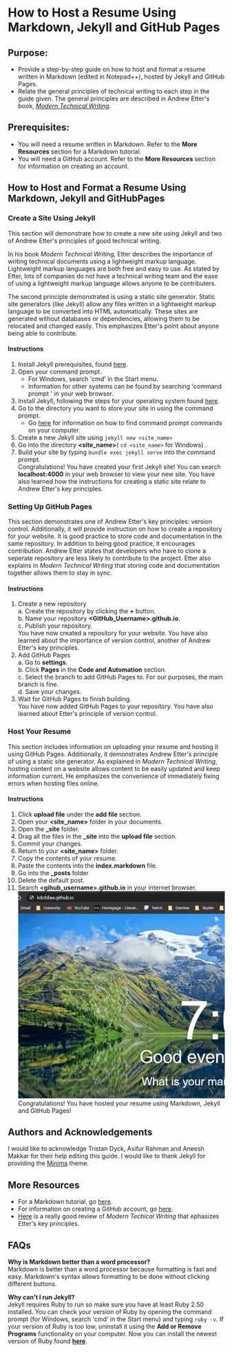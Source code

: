 # **How to Host a Resume Using Markdown, Jekyll and GitHub Pages**
## Purpose: 
* Provide a step-by-step guide on how to host and format a resume written in Markdown (edited in Notepad++), hosted by Jekyll and GitHub Pages.
* Relate the general principles of technical writing to each step in the guide given. The general principles are described in Andrew Etter's book, [_Modern Technical Writing_](https://www.amazon.ca/Modern-Technical-Writing-Introduction-Documentation-ebook/dp/B01A2QL9SS/ref=sr_1_1?crid=36CB5TXK2RFM8&keywords=modern+technical+writing+by+andrew+etter&qid=1667241539&qu=eyJxc2MiOiIwLjAwIiwicXNhIjoiMC4wMCIsInFzcCI6IjAuMDAifQ%3D%3D&sprefix=%2Caps%2C121&sr=8-1).
## Prerequisites:
* You will need a resume written in Markdown. Refer to the **More Resources** section for a Markdown tutorial.
* You will need a GitHub account. Refer to the **More Resources**  section for information on creating an account.
## How to Host and Format a Resume Using Markdown, Jekyll and GitHubPages
### Create a Site Using Jekyll
This section will demonstrate how to create a new site using Jekyll and two of Andrew Etter's principles of good technical writing.  

In his book _Modern Technical Writing_, Etter describes the importance of writing technical documents using a lightweight markup language. 
Lightweight markup languages are both free and easy to use. As stated by Etter, lots of companies do not have a technical writing team 
and the ease of using a lightweight markup language allows anyone to be contributers.  

The second principle demonstrated is using a static site generator. Static site generators (like Jekyll) allow any files written in a lightweight 
markup language to be converted into HTML automatically. These sites are generated without databases or dependencies, allowing them to be relocated and changed easily. 
This emphasizes Etter's point about anyone being able to contribute. 
#### Instructions
1. Install Jekyll prerequisites, found [here](https://jekyllrb.com/docs/installation/).
2. Open your command prompt. 
	* For Windows, search 'cmd' in the Start menu. 
	* Information for other systems can be found by searching 'command prompt <operating system>' in your web browser.
3. Install Jekyll, following the steps for your operating system found [here](https://jekyllrb.com/docs/installation/).
4. Go to the directory you want to store your site in using the command prompt. 
	* Go [here](https://www.wikihow.com/Find-All-Commands-of-CMD-in-Your-Computer) for information on how to find command prompt commands on your computer.
5. Create a new Jekyll site using `jekyll new <site_name>`
6. Go into the directory **<site_name>**( `cd <site_name>` for Windows) .
7. Build your site by typing `bundle exec jekyll serve` into the command prompt.   
Congratulations! You have created your first Jekyll site! You can search **localhost:4000** in your web browser to view your new site. You have also learned 
how the instructions for creating a static site relate to Andrew Etter's key principles.

### Setting Up GitHub Pages
This section demonstrates one of Andrew Etter's key principles: version control. Additionally, it will provide instruction on how to 
create a repository for your website.
It is good practice to store code and documentation in the same repository. In addition to being good practice, it encourages contribution. Andrew Etter states that developers who have to 
clone a seperate repository are less likely to contribute to the project.
Etter also explains in _Modern Technical Writing_ that storing code and documentation together allows them to stay in sync. 
#### Instructions
1. Create a new repository    
	a. Create the repository by clicking the **+** button.   
	b. Name your repository **<GitHub_Username>.github.io**.   
	c. Publish your repository.   
You have now created a repository for your website. You have also learned about the importance of version control, another of Andrew Etter's key principles.      
2. Add GitHub Pages   
	a. Go to **settings**.   
	b.  Click **Pages** in the **Code and Automation** section.   
	c.  Select the branch to add GitHub Pages to. For our purposes, the main branch is fine.   
	d. Save your changes.  
3. Wait for GitHub Pages to finish building.   
You have now added GitHub Pages to your repository. You have also learned about Etter's principle of version control. 
### Host Your Resume
This section includes information on uploading your resume and hosting it using GitHub Pages. Additionally, it demonstrates Andrew Etter's principle of using a static site generator.
As explained in _Modern Technical Writing_, hosting content on a website allows content to be easily updated and keep information current. 
He emphasizes the convenience of immediately fixing errors when hosting files online. 
#### Instructions
1. Click **upload file** under the **add file** section.
2. Open your **<site_name>** folder in your documents.
3. Open the **_site** folder.
4. Drag all the files in the **_site** into the **upload file** section.
5. Commit your changes.
6. Return to your **<site_name>** folder.
7. Copy the contents of your resume.
8. Paste the contents into the **index.markdown** file.
9. Go into the **_posts** folder 
10. Delete the default post.
11. Search **<gihub_username>.github.io** in your internet browser.   
![Alt Text](for_readme_a2.gif)   
Congratulations! You have hosted your resume using Markdown, Jekyll and GitHub Pages!
## Authors and Acknowledgements
I would like to acknowledge Tristan Dyck, Asifur Rahman and Aneesh Makkar for their help editing this guide. I would like to thank Jekyll for providing the [Minima](https://github.com/jekyll/minima) theme.
## More Resources
* For a Markdown tutorial, go [here](https://www.markdowntutorial.com/).
* For information on creating a GitHub account, go [here](https://docs.github.com/en/get-started/onboarding/getting-started-with-your-github-account). 
* [Here](https://idratherbewriting.com/2016/07/26/modern-technical-writing-review/) is a really good review of _Modern Techical Writing_ that ephasizes Etter's key principles.
## FAQs
**Why is Markdown better than a word processor?**   
Markdown is better than a word processor because formatting is fast and easy. Markdown's syntax allows formatting to be done without clicking different buttons.  

**Why can't I run Jekyll?**   
Jekyll requires Ruby to run so make sure you have at least Ruby 2.50 installed. You can check your version of Ruby by opening the command prompt 
(for Windows, search 'cmd' in the Start menu) and typing `ruby -v`. If your version of Ruby is too low, uninstall 
it using the **Add or Remove Programs** functionality on your computer. Now you can install the newest version of 
Ruby found [**here**](https://rubyinstaller.org/downloads/). 



